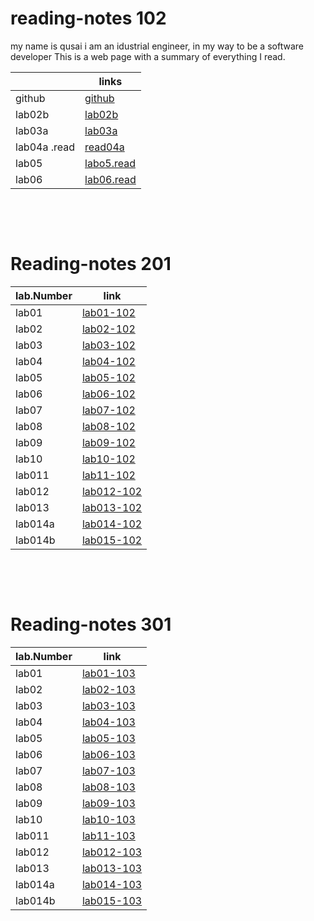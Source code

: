 # reading-notes 102
my name is qusai 
i am an idustrial engineer, in my way to be a software developer
This is a web page with a summary of everything I read.  

|             | links                                               |
| ----------- | -----------                                         |
| github      |[github](https://github.com/qusaiqishta)             |
| lab02b      | [lab02b](102/lab-02a.md)                                |
|lab03a       | [lab03a](102/lab03a.md)                                 |
|lab04a .read |[read04a](102/read04a.md)                                |
| lab05       |[labo5.read](102/read05.md)
| lab06       |[lab06.read](https://qusaiqishta.github.io/reading-notes/lab06)

&nbsp;


&nbsp;



# Reading-notes 201
| lab.Number    | link          |
| ------------- | ------------- |
| lab01         |  [lab01-102](201/lab01-201.md)  |
| lab02        |  [lab02-102](201/lab02.md)  |
| lab03         |  [lab03-102](201/lab03.md)  |
| lab04         |  [lab04-102](201/lab04.md)  |
| lab05         |  [lab05-102](201/lab05.md)  |
| lab06         |  [lab06-102](201/lab06.md)  |
| lab07         |  [lab07-102](201/lab07.md)  |
| lab08         |  [lab08-102](201/lab08.md)  |
| lab09         |  [lab09-102](201/lab09.md)  |
| lab10         |  [lab10-102](201/lab10.md)  |
| lab011         |  [lab11-102](201/lab11.md)  |
| lab012        |  [lab012-102](201/lab12.md)  |
| lab013         |  [lab013-102](201/lab13.md)  |
| lab014a         |  [lab014-102](201/lab14a.md)  |
| lab014b         |  [lab015-102](201/lab14b.md)  |



&nbsp;


&nbsp;


# Reading-notes 301

| lab.Number    | link          |
| ------------- | ------------- |
| lab01         |  [lab01-103](301/lab01.md)  |
| lab02        |  [lab02-103](301/lab02.md)  |
| lab03         |  [lab03-103](301/lab03.md)  |
| lab04         |  [lab04-103](301/lab04.md)  |
| lab05         |  [lab05-103](301/lab05.md)  |
| lab06         |  [lab06-103](301/lab06.md)  |
| lab07         |  [lab07-103](301/lab07.md)  |
| lab08         |  [lab08-103](301/lab08.md)  |
| lab09         |  [lab09-103](301/lab09.md)  |
| lab10         |  [lab10-103](301/lab10.md)  |
| lab011         |  [lab11-103](301/lab11.md)  |
| lab012        |  [lab012-103](301/lab12.md)  |
| lab013         |  [lab013-103](301/lab13.md)  |
| lab014a         |  [lab014-103](301/lab14a.md)  |
| lab014b         |  [lab015-103](301/lab14b.md)  |